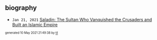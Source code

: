 ## biography


* <code>Jan 21, 2021</code> [Saladin: The Sultan Who Vanquished the Crusaders and Built an Islamic Empire](2021-01-21T01-17-38-saladin.md)

<sup><sub>generated 10 May 2021 21:49:38 by <a href='https://github.com/senorprogrammer/til'>til</a></sub></sup>

